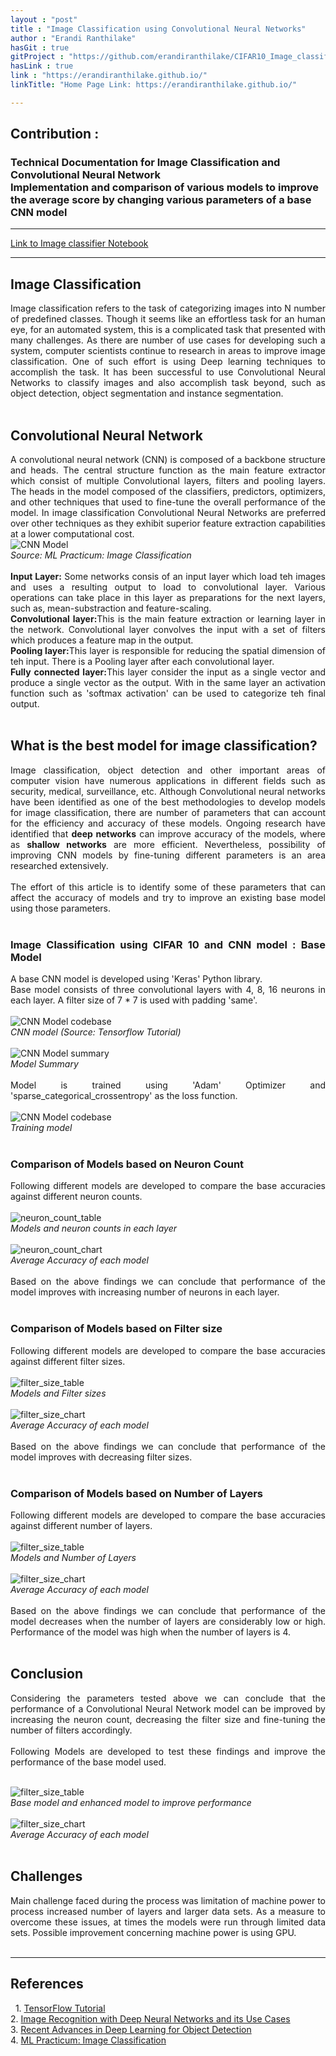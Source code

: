 ```yaml
---
layout : "post"
title : "Image Classification using Convolutional Neural Networks"
author : "Erandi Ranthilake"
hasGit : true
gitProject : "https://github.com/erandiranthilake/CIFAR10_Image_classification"
hasLink : true
link : "https://erandiranthilake.github.io/"
linkTitle: "Home Page Link: https://erandiranthilake.github.io/"

---
```

<h2>Contribution :</h2>
<h3>Technical Documentation for Image Classification and Convolutional Neural Network<br>
Implementation and comparison of various models to improve the average score by changing various parameters of a base CNN model </h3>
<hr>

<a href="https://github.com/erandiranthilake/CIFAR10_Image_classification">Link to Image classifier Notebook</a><br>
<hr>

<div style="text-align: justify"> 
<h2>Image Classification</h2>
Image classification refers to the task of categorizing images into N number of predefined classes. Though it seems like an effortless task for an human eye, for an automated system, this is a complicated task that presented with many challenges. As there are number of use cases for developing such a system, computer scientists continue to research in areas to improve image classification. One of such effort is using Deep learning techniques to accomplish the task. It has been successful to use Convolutional Neural Networks to classify images and also accomplish task beyond, such as object detection, object segmentation and instance segmentation.<br><br>

<h2>Convolutional Neural Network</h2>
A convolutional neural network (CNN) is composed of a backbone structure and heads. The central structure function as the main feature extractor which consist of multiple Convolutional layers, filters and pooling layers. The heads in the model composed of the classifiers, predictors, optimizers, and other techniques that used to fine-tune the overall performance of the model.
In image classification Convolutional Neural Networks are preferred over other techniques as they exhibit superior feature extraction capabilities at a lower computational cost.<br>
<img src="https://raw.githubusercontent.com/erandiranthilake/erandiranthilake.github.io/gh-pages/images/CNN_model.JPG" alt="CNN Model"><br>
<i>Source: ML Practicum: Image Classification</i>
<br><br>
<b>Input Layer:</b> Some networks consis of an input layer which load teh images and uses a resulting output to load to convolutional layer. Various operations can take place in this layer as preparations for the next layers, such as, mean-substraction and feature-scaling.
<br>
<b>Convolutional layer:</b>This is the main feature extraction or learning layer in the network. Convolutional layer convolves the input with a set of filters which produces a feature map in the output.
<br>
<b>Pooling layer:</b>This layer is responsible for reducing the spatial dimension of teh input. There is a Pooling layer after each convolutional layer.
<br>
<b>Fully connected layer:</b>This layer consider the input as a single vector and produce a single vector as the output. With in the same layer an activation function such as 'softmax activation' can be used to categorize teh final output.
<br><br>

<h2>What is the best model for image classification?</h2>
Image classification, object detection and other important areas of computer vision have numerous applications in different fields such as security, medical, surveillance, etc. Although Convolutional neural networks have been identified as one of the best methodologies to develop models for image classification, there are number of parameters that can account for the efficiency and accuracy of these models. Ongoing research have identified that <b>deep networks</b> can improve accuracy of the models, where as <b>shallow networks</b> are more efficient. Nevertheless, possibility of improving CNN models by fine-tuning different parameters is an area researched extensively.
<br><br>
The effort of this article is to identify some of these parameters that can affect the accuracy of models and try to improve an existing base model using those parameters.
<br><br>

<h3>Image Classification using CIFAR 10 and CNN model : <b>Base Model</b></h3>
A base CNN model is developed using 'Keras' Python library.<br>
Base model consists of three convolutional layers with 4, 8, 16 neurons in each layer. A filter size of 7 * 7 is used with padding 'same'.
<br><br>
<img src="https://raw.githubusercontent.com/erandiranthilake/erandiranthilake.github.io/gh-pages/images/model_code.JPG" alt="CNN Model codebase"><br>
<i>CNN model (Source: Tensorflow Tutorial)</i>
<br><br>
<img src="https://raw.githubusercontent.com/erandiranthilake/erandiranthilake.github.io/gh-pages/images/model_summary.JPG" alt="CNN Model summary"><br>
<i>Model Summary</i>
<br><br>
Model is trained using 'Adam' Optimizer and 'sparse_categorical_crossentropy' as the loss function.
<br><br>
<img src="https://raw.githubusercontent.com/erandiranthilake/erandiranthilake.github.io/gh-pages/images/model_train.JPG" alt="CNN Model codebase"><br>
<i>Training model</i>
<br><br>

<h3>Comparison of Models based on Neuron Count</h3>
Following different models are developed to compare the base accuracies against different neuron counts.
<br><br>
<img src="https://raw.githubusercontent.com/erandiranthilake/erandiranthilake.github.io/gh-pages/images/neuron_count_box.JPG" alt="neuron_count_table"><br>
<i>Models and neuron counts in each layer</i>
<br><br>
<img src="https://raw.githubusercontent.com/erandiranthilake/erandiranthilake.github.io/gh-pages/images/neuron_count_chart.JPG" alt="neuron_count_chart"><br>
<i>Average Accuracy of each model</i>
<br><br>
Based on the above findings we can conclude that performance of the model improves with increasing number of neurons in each layer.
<br><br>

<h3>Comparison of Models based on Filter size</h3>
Following different models are developed to compare the base accuracies against different filter sizes.
<br><br>
<img src="https://raw.githubusercontent.com/erandiranthilake/erandiranthilake.github.io/gh-pages/images/filter_size_table.JPG" alt="filter_size_table"><br>
<i>Models and Filter sizes</i>
<br><br>
<img src="https://raw.githubusercontent.com/erandiranthilake/erandiranthilake.github.io/gh-pages/images/filter_size_chart.JPG" alt="filter_size_chart"><br>
<i>Average Accuracy of each model</i>
<br><br>
Based on the above findings we can conclude that performance of the model improves with decreasing filter sizes.
<br><br>

<h3>Comparison of Models based on Number of Layers</h3>
Following different models are developed to compare the base accuracies against different number of layers.
<br><br>
<img src="https://raw.githubusercontent.com/erandiranthilake/erandiranthilake.github.io/gh-pages/images/layers_table.JPG" alt="filter_size_table"><br>
<i>Models and Number of Layers</i>
<br><br>
<img src="https://raw.githubusercontent.com/erandiranthilake/erandiranthilake.github.io/gh-pages/images/layers_chart.JPG" alt="filter_size_chart"><br>
<i>Average Accuracy of each model</i>
<br><br>
Based on the above findings we can conclude that performance of the model decreases when the number of layers are considerably low or high. Performance of the model was high when the number of layers is 4.
<br><br>

<h2>Conclusion</h2>
Considering the parameters tested above we can conclude that the performance of a Convolutional Neural Network model can be improved by increasing the neuron count, decreasing the filter size and fine-tuning the number of filters accordingly.
<br><br>
Following Models are developed to test these findings and improve the performance of the base model used.
<br><br>

<img src="https://raw.githubusercontent.com/erandiranthilake/erandiranthilake.github.io/gh-pages/images/final_table.JPG" alt="filter_size_table"><br>
<i>Base model and enhanced model to improve performance</i>
<br><br>
<img src="https://raw.githubusercontent.com/erandiranthilake/erandiranthilake.github.io/gh-pages/images/final_chart.JPG" alt="filter_size_chart"><br>
<i>Average Accuracy of each model</i>
<br><br>

<h2>Challenges</h2>
Main challenge faced during the process was limitation of machine power to process increased number of layers and larger data sets. As a measure to overcome these issues, at times the models were run through limited data sets. Possible improvement concerning machine power is using GPU.
<br><br>

<hr>

<h2>References</h2> 
1. <a href="https://www.tensorflow.org/tutorials/images/cnn">TensorFlow Tutorial</a><br>
2. <a href="https://www.altexsoft.com/blog/image-recognition-neural-networks-use-cases/">Image Recognition with Deep Neural Networks and its Use Cases</a><br>
3. <a href="https://www.researchgate.net/profile/Wu-Xiongwei/publication/335135074_Recent_Advances_in_Deep_Learning_for_Object_Detection/links/5e27f1c8a6fdcc70a140e4ac/Recent-Advances-in-Deep-Learning-for-Object-Detection.pdf">Recent Advances in Deep Learning for Object Detection</a><br>
4. <a href="https://developers.google.com/machine-learning/practica/image-classification/convolutional-neural-networks">ML Practicum: Image Classification</a><br>
<br><br>

</div>
